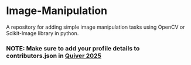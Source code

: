 # Image-Manipulation
A repository for adding simple image manipulation tasks using OpenCV or Scikit-Image library in python.

### NOTE: Make sure to add your profile details to contributors.json in [Quiver 2025](https://github.com/noodles-sed/hacktober-base)
